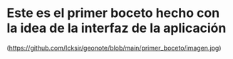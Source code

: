 # Este es el primer boceto hecho con la idea de la interfaz de la aplicación

(https://github.com/Icksir/geonote/blob/main/primer_boceto/imagen.jpg)
